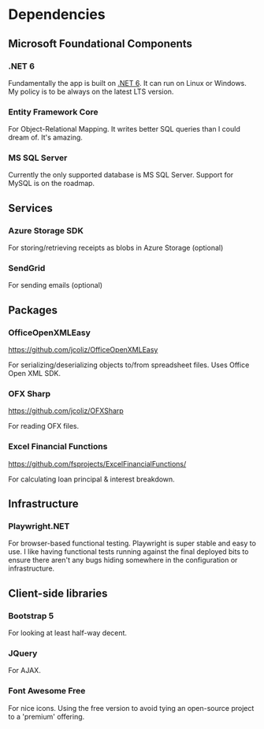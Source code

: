 # Dependencies

## Microsoft Foundational Components

### .NET 6

Fundamentally the app is built on [.NET 6](https://dotnet.microsoft.com/en-us/download/dotnet/6.0). 
It can run on Linux or Windows.
My policy is to be always on the latest LTS version.

### Entity Framework Core

For Object-Relational Mapping. It writes better SQL queries than I could dream of.
It's amazing.

### MS SQL Server

Currently the only supported database is MS SQL Server. Support for MySQL is on the roadmap.

## Services

### Azure Storage SDK

For storing/retrieving receipts as blobs in Azure Storage (optional)

### SendGrid

For sending emails (optional)

## Packages

### OfficeOpenXMLEasy
https://github.com/jcoliz/OfficeOpenXMLEasy

For serializing/deserializing objects to/from spreadsheet files. Uses Office Open XML SDK.

### OFX Sharp
https://github.com/jcoliz/OFXSharp

For reading OFX files.

### Excel Financial Functions
https://github.com/fsprojects/ExcelFinancialFunctions/

For calculating loan principal & interest breakdown.

## Infrastructure

### Playwright.NET

For browser-based functional testing. Playwright is super stable and easy to use. I like having
functional tests running against the final deployed bits to ensure there aren't any bugs
hiding somewhere in the configuration or infrastructure.

## Client-side libraries

### Bootstrap 5

For looking at least half-way decent.

### JQuery

For AJAX.

### Font Awesome Free

For nice icons. Using the free version to avoid tying an open-source project to a 'premium' offering.